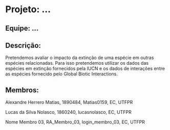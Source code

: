 # Projeto: ...

## Equipe: ...

## Descrição: 
Pretendemos avaliar o impacto da extinção de uma espécie em outras espécies relacionadas. Para isso pretendemos utilizar os dados das espécies em extinção fornecidos pela IUCN e os dados de interações entre as espécies fornecido pelo Global Biotic Interactions.

## Membros:

Alexandre Herrero Matias, 1890484, Matias0159, EC, UTFPR

Lucas da Silva Nolasco, 1860240, lucasnolasco, EC, UTFPR

Nome Membro 03, RA_Membro_03, login_membro_03, EC, UTFPR

